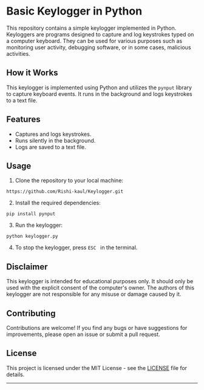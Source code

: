 # Basic Keylogger in Python

This repository contains a simple keylogger implemented in Python. Keyloggers are programs designed to capture and log keystrokes typed on a computer keyboard. They can be used for various purposes such as monitoring user activity, debugging software, or in some cases, malicious activities.

## How it Works

This keylogger is implemented using Python and utilizes the `pynput` library to capture keyboard events. It runs in the background and logs keystrokes to a text file.

## Features

- Captures and logs keystrokes.
- Runs silently in the background.
- Logs are saved to a text file.

## Usage

1. Clone the repository to your local machine:

```
https://github.com/Rishi-kaul/Keylogger.git
```

2. Install the required dependencies:

```
pip install pynput
```

3. Run the keylogger:

```
python keylogger.py
```

4. To stop the keylogger, press `ESC ` in the terminal.

## Disclaimer

This keylogger is intended for educational purposes only. It should only be used with the explicit consent of the computer's owner. The authors of this keylogger are not responsible for any misuse or damage caused by it.

## Contributing

Contributions are welcome! If you find any bugs or have suggestions for improvements, please open an issue or submit a pull request.

## License

This project is licensed under the MIT License - see the [LICENSE](LICENSE) file for details.

---
